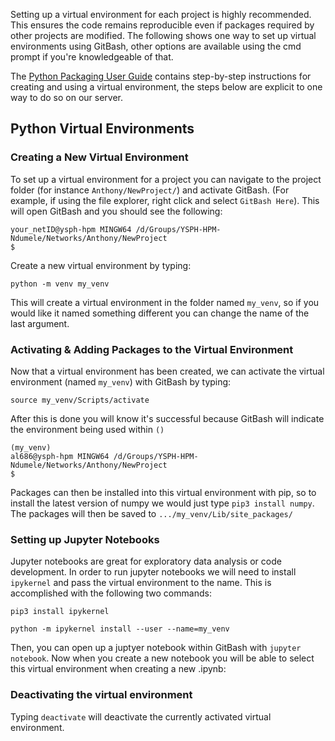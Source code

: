 Setting up a virtual environment for each project is highly recommended. This ensures the code remains reproducible even if packages required by other projects are modified. The following shows one way to set up virtual environments using GitBash, other options are available using the cmd prompt if you're knowledgeable of that. 

The [Python Packaging User Guide](https://packaging.python.org/en/latest/guides/installing-using-pip-and-virtual-environments/) contains step-by-step instructions for creating and using a virtual environment, the steps below are explicit to one way to do so on our server.  

## Python Virtual Environments
### Creating a New Virtual Environment

To set up a virtual environment for a project you can navigate to the project folder (for instance `Anthony/NewProject/`) and activate GitBash. (For example, if using the file explorer, right click and select `GitBash Here`). This will open GitBash and you should see the following:

```
your_netID@ysph-hpm MINGW64 /d/Groups/YSPH-HPM-Ndumele/Networks/Anthony/NewProject
$
```

Create a new virtual environment by typing:
```
python -m venv my_venv
```

This will create a virtual environment in the folder named `my_venv`, so if you would like it named something different you can change the name of the last argument. 

### Activating & Adding Packages to the Virtual Environment
Now that a virtual environment has been created, we can activate the virtual environment (named `my_venv`) with GitBash by typing:

```
source my_venv/Scripts/activate
```

After this is done you will know it's successful because GitBash will indicate the environment being used within `()`
```
(my_venv)
al686@ysph-hpm MINGW64 /d/Groups/YSPH-HPM-Ndumele/Networks/Anthony/NewProject
$
```

Packages can then be installed into this virtual environment with pip, so to install the latest version of numpy we would just type `pip3 install numpy`. The packages will then be saved to `.../my_venv/Lib/site_packages/`

### Setting up Jupyter Notebooks
Jupyter notebooks are great for exploratory data analysis or code development. In order to run jupyter notebooks we will need to install `ipykernel` and pass the virtual environment to the name. This is accomplished with the following two commands:

```
pip3 install ipykernel

python -m ipykernel install --user --name=my_venv
```

Then, you can open up a juptyer notebook within GitBash with `jupyter notebook`. Now when you create a new notebook you will be able to select this virtual environment when creating a new .ipynb:


### Deactivating the virtual environment
Typing `deactivate` will deactivate the currently activated virtual environment. 